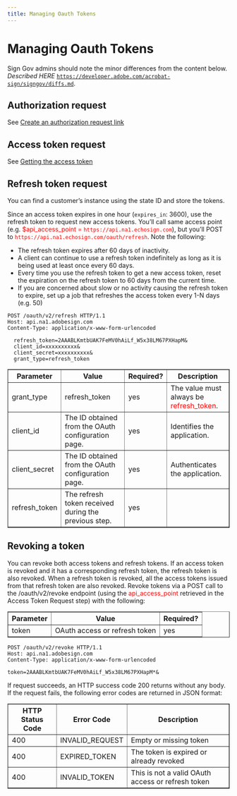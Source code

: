 ```yaml
---
title: Managing Oauth Tokens
---
```

# Managing Oauth Tokens

<InlineAlert slots="text" />

Sign Gov admins should note the minor differences from the content below. *Described HERE* [`https://developer.adobe.com/acrobat-sign/signgov/diffs.md`](../signgov/diffs.md).

## Authorization request

See [Create an authorization request link](gstarted.md#create-an-authorization-request-link)

## Access token request

See [Getting the access token](gstarted.md#getting-the-access-token)

## Refresh token request

You can find a customer’s instance using the state ID and store the tokens.

Since an access token expires in one hour (`expires_in`: 3600), use the refresh token to request new access tokens. You’ll call same access point (e.g. <span style="color: red;">$api_access_point = `https://api.na1.echosign.com`</span>), but you’ll POST to <span style="color: red;">`https://api.na1.echosign.com/oauth/refresh`</span>. Note the following:

-  The refresh token expires after 60 days of inactivity.
-  A client can continue to use a refresh token indefinitely as long as it is being used at least once every 60 days.
-  Every time you use the refresh token to get a new access token, reset the expiration on the refresh token to 60 days from the current time.
-  If you are concerned about slow or no activity causing the refresh token to expire, set up a job that refreshes the access token every 1-N days (e.g. 50)

```text
POST /oauth/v2/refresh HTTP/1.1
Host: api.na1.adobesign.com
Content-Type: application/x-www-form-urlencoded

  refresh_token=2AAABLKmtbUAK7FeMV0hAiLf_W5x38LM67PXHapM&
  client_id=xxxxxxxxxx&
  client_secret=xxxxxxxxxx&
  grant_type=refresh_token
```

<table border="1" columnWidths="20,30,20,30">
    <thead>
        <tr>
            <th>Parameter</th>
            <th>Value</th>
            <th>Required?</th>
            <th>Description</th>
        </tr>
    </thead>
    <tbody>
        <tr>
            <td>grant_type</td>
            <td>refresh_token</td>
            <td>yes</td>
            <td>The value must always be <span style="color: red;">refresh_token</span>.</td>
        </tr>
        <tr>
            <td>client_id</td>
            <td>The ID obtained from the OAuth configuration page.</td>
            <td>yes</td>
            <td>Identifies the application.</td>
        </tr>
        <tr>
            <td>client_secret</td>
            <td>The ID obtained from the OAuth configuration page.</td>
            <td>yes</td>
            <td>Authenticates the application.</td>
        </tr>
        <tr>
            <td>refresh_token</td>
            <td>The refresh token received during the previous step.</td>
            <td>yes</td>
            <td></td>
        </tr>
    </tbody>
</table>

## Revoking a token

You can revoke both access tokens and refresh tokens. If an access token is revoked and it has a corresponding refresh token, the refresh token is also revoked. When a refresh token is revoked, all the access tokens issued from that refresh token are also revoked. Revoke tokens via a POST call to the /oauth/v2/revoke endpoint (using the <span style="color: red;">api_access_point</span> retrieved in the Access Token Request step) with the following:

<table border="1" columnWidths="20,50,30" >
    <thead>
        <tr>
            <th><strong>Parameter</strong></th>
            <th>Value</th>
            <th>Required?</th>
        </tr>
    </thead>
    <tbody>
        <tr>
            <td>token</td>
            <td>OAuth access or refresh token</td>
            <td>yes</td>
        </tr>
    </tbody>
</table>

```text
POST /oauth/v2/revoke HTTP/1.1
Host: api.na1.adobesign.com
Content-Type: application/x-www-form-urlencoded

token=2AAABLKmtbUAK7FeMV0hAiLf_W5x38LM67PXHapM*&
```

If request succeeds, an HTTP success code 200 returns without any body. If the request fails, the following error codes are returned in JSON format:

<table border="1" columnWidths="30,30,40" >
    <thead>
        <tr>
            <th>HTTP Status Code</th>
            <th>Error Code</th>
            <th>Description</th>
        </tr>
    </thead>
    <tbody>
        <tr>
            <td>400</td>
            <td>INVALID_REQUEST</td>
            <td>Empty or missing token</td>
        </tr>
        <tr>
            <td>400</td>
            <td>EXPIRED_TOKEN</td>
            <td>The token is expired or already revoked</td>
        </tr>
        <tr>
            <td>400</td>
            <td>INVALID_TOKEN</td>
            <td>This is not a valid OAuth access or refresh token</td>
        </tr>
    </tbody>
</table>
